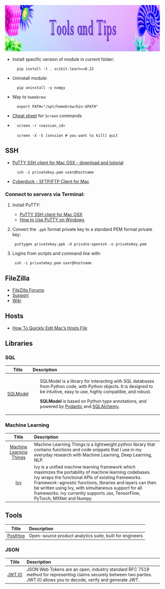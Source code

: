<img src="https://raw.githubusercontent.com/ElizaLo/Data-Science/master/img/Tools_and_Tips.png" width="1050" height="150"/>

- Install specific version of module in current folder:

		pip install -t . scikit-learn==0.22
- Uninstall module:
		
		pip uninstall -y numpy

- Way to `homebrew`:

		export PATH="/opt/homebrew/bin:$PATH"
		
- [Cheat sheet](https://kapeli.com/cheat_sheets/screen.docset/Contents/Resources/Documents/index) for `Screen` commands
- 
		screen -r <session_id>
		
		screen -X -S [session # you want to kill] quit

## SSH 

- [PuTTY SSH client for Mac OSX - download and tutorial](https://www.ssh.com/academy/ssh/putty/mac)

		ssh -i privatekey.pem user@hostname 
- [Cyberduck - SFTP/FTP Client for Mac](https://www.ssh.com/academy/ssh/cyberduck)

### Connect to servers via Terminal:

1. Install PuTTY:
    - [PuTTY SSH client for Mac OSX](https://www.ssh.com/academy/ssh/putty/mac)
    - [How to Use PuTTY on Windows](https://www.ssh.com/academy/ssh/putty/windows)
2. Convert the `.ppk` format private key to a standard PEM format private key:

		puttygen privatekey.ppk -O private-openssh -o privatekey.pem
  
3. Logins from scripts and command line with:

        ssh -i privatekey.pem user@hostname



## FileZilla

- [FileZilla Forums](https://forum.filezilla-project.org)
- [Support](https://filezilla-project.org/support.php?version=3.53.1&product=#bugs)
- [Wiki](https://wiki.filezilla-project.org/Main_Page)


## Hosts

- [How To Quickly Edit Mac’s Hosts File](https://setapp.com/how-to/edit-mac-hosts-file)

## Libraries

### SQL 

| Title | Description |
| :---:         |          :--- |
|[SQLModel](https://github.com/tiangolo/sqlmodel)|<ul><p>SQLModel is a library for interacting with SQL databases from Python code, with Python objects. It is designed to be intuitive, easy to use, highly compatible, and robust.</p><p>**SQLModel** is based on Python type annotations, and powered by [Pydantic](https://pydantic-docs.helpmanual.io/) and [SQLAlchemy](https://sqlalchemy.org/).</p></ul> |

### Machine Learning 

| Title | Description |
| :---:         |          :--- |
|[Machine Learning Things](https://github.com/gmihaila/ml_things#plot_array-source)|Machine Learning Things is a lightweight python library that contains functions and code snippets that I use in my everyday research with Machine Learning, Deep Learning, NLP.|
|[Ivy](https://github.com/unifyai/ivy)|Ivy is a unified machine learning framework which maximizes the portability of machine learning codebases. Ivy wraps the functional APIs of existing frameworks. Framework-agnostic functions, libraries and layers can then be written using Ivy, with simultaneous support for all frameworks. Ivy currently supports Jax, TensorFlow, PyTorch, MXNet and Numpy. |


## Tools

| Title | Description |
| :---:         |          :--- |
|[PostHog](https://github.com/PostHog/posthog)|Open-source product analytics suite, built for engineers|

### JSON 

| Title | Description |
| :---:         |          :--- |
|[JWT.IO](https://jwt.io/)|JSON Web Tokens are an open, industry standard RFC 7519 method for representing claims securely between two parties. JWT.IO allows you to decode, verify and generate JWT.|
